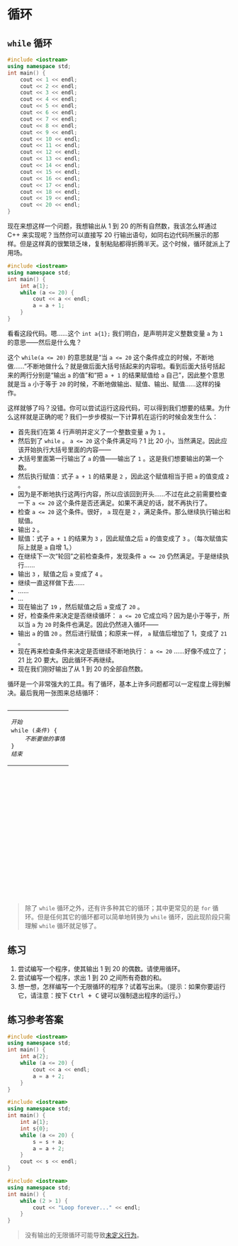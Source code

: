 # 循环

## `while` 循环

```cpp codemo
#include <iostream>
using namespace std;
int main() {
    cout << 1 << endl;
    cout << 2 << endl;
    cout << 3 << endl;
    cout << 4 << endl;
    cout << 5 << endl;
    cout << 6 << endl;
    cout << 7 << endl;
    cout << 8 << endl;
    cout << 9 << endl;
    cout << 10 << endl;
    cout << 11 << endl;
    cout << 12 << endl;
    cout << 13 << endl;
    cout << 14 << endl;
    cout << 15 << endl;
    cout << 16 << endl;
    cout << 17 << endl;
    cout << 18 << endl;
    cout << 19 << endl;
    cout << 20 << endl;
}
```
现在来想这样一个问题，我想输出从 1 到 20 的所有自然数，我该怎么样通过 C++ 来实现呢？当然你可以直接写 20 行输出语句，如同右边代码所展示的那样。但是这样真的很繁琐乏味，复制粘贴都得折腾半天。这个时候，循环就派上了用场。

```cpp codemo
#include <iostream>
using namespace std;
int main() {
    int a{1};
    while (a <= 20) {
        cout << a << endl;
        a = a + 1;
    }
}
```

看看这段代码。嗯……这个 `int a{1};` 我们明白，是声明并定义整数变量 `a` 为 `1` 的意思——然后是什么鬼？

这个 `while(a <= 20)` 的意思就是“当 `a <= 20` 这个条件成立的时候，不断地做……”不断地做什么？就是做后面大括号括起来的内容啦。看到后面大括号括起来的两行分别是“输出 `a` 的值”和“把 `a + 1` 的结果赋值给 `a` 自己”，因此整个意思就是当 `a` 小于等于 `20` 的时候，不断地做输出、赋值、输出、赋值……这样的操作。

这样就够了吗？没错。你可以尝试运行这段代码，可以得到我们想要的结果。为什么这样就是正确的呢？我们一步步模拟一下计算机在运行的时候会发生什么：

- 首先我们在第 4 行声明并定义了一个整数变量 `a` 为 `1` 。
- 然后到了 `while` 。 `a <= 20` 这个条件满足吗？1 比 20 小，当然满足。因此应该开始执行大括号里面的内容——
- 大括号里面第一行输出了 `a` 的值——输出了 `1` 。这是我们想要输出的第一个数。
- 然后执行赋值：式子 `a + 1` 的结果是 `2` ，因此这个赋值相当于把 `a` 的值变成 `2` 。
- 因为是不断地执行这两行内容，所以应该回到开头……不过在此之前需要检查一下 `a <= 20` 这个条件是否还满足。如果不满足的话，就不再执行了。
- 检查 `a <= 20` 这个条件。很好， `a` 现在是 `2` ，满足条件。那么继续执行输出和赋值。
- 输出 `2` 。
- 赋值：式子 `a + 1` 的结果为 `3` ，因此赋值之后 `a` 的值变成了 `3` 。（每次赋值实际上就是 `a` 自增 1。）
- 在继续下一次“轮回”之前检查条件，发现条件 `a <= 20` 仍然满足。于是继续执行……
- 输出 `3` ，赋值之后 `a` 变成了 `4` 。
- 继续一直这样做下去……
- ……
- …
- 现在输出了 `19` ，然后赋值之后 `a` 变成了 `20` 。
- 好，检查条件来决定是否继续循环： `a <= 20` 它成立吗？因为是小于等于，所以当 `a` 为 `20` 时条件也满足。因此仍然进入循环——
- 输出 `a` 的值 `20` 。然后进行赋值；和原来一样， `a` 赋值后增加了 1，变成了 `21` 。
- 现在再来检查条件来决定是否继续不断地执行： `a <= 20` ……好像不成立了；21 比 20 要大。因此循环不再继续。
- 现在我们刚好输出了从 1 到 20 的全部自然数。

<!-- TODO -->
<!-- <style>
@import url(ch03/fig.css)
</style>
<details>
<summary>显示动画</summary>
<div class="fig" style="height: 650px; overflow: hidden">
<iframe width="800" height="500" frameborder="0" src="http://pythontutor.com/iframe-embed.html#code=%23include%20%3Ciostream%3E%0Ausing%20namespace%20std%3B%0Aint%20main%28%29%20%7B%0A%20%20%20%20int%20a%7B1%7D%3B%0A%20%20%20%20while%20%28a%20%3C%3D%2020%29%20%7B%0A%20%20%20%20%20%20%20%20cout%20%3C%3C%20a%20%3C%3C%20endl%3B%0A%20%20%20%20%20%20%20%20a%20%3D%20a%20%2B%201%3B%0A%20%20%20%20%7D%0A%7D%0A&codeDivHeight=400&codeDivWidth=350&cumulative=false&curInstr=2&heapPrimitives=nevernest&origin=opt-frontend.js&py=cpp&rawInputLstJSON=%5B%5D&textReferences=false"> </iframe>
</div>
</details> -->

循环是一个非常强大的工具。有了循环，基本上许多问题都可以一定程度上得到解决。最后我用一张图来总结循环：

<table style="float: left"><tr><td>
    <pre><em>开始</em>
while (<em>条件</em>) {
    <em>不断要做的事情</em>
}
<em>结束</em></pre>
</td></tr></table>

```flow
st=>start: 开始
e=>end: 结束
bd=>operation: 不断要做的事情
cond=>condition: 条件成立？

st->cond
cond(yes)->bd
bd(left)->cond
cond(no)->e
```

> 除了 `while` 循环之外，还有许多种其它的循环；其中更常见的是 `for` 循环。但是任何其它的循环都可以简单地转换为 `while` 循环，因此现阶段只需理解 `while` 循环就足够了。

## 练习

1. 尝试编写一个程序，使其输出 1 到 20 的偶数。请使用循环。
2. 尝试编写一个程序，求出 1 到 20 之间所有奇数的和。
3. 想一想，怎样编写一个无限循环的程序？试着写出来。（提示：如果你要运行它，请注意：按下 <kbd>Ctrl + C</kbd> 键可以强制退出程序的运行。）

## 练习参考答案

```cpp codemo(show)
#include <iostream>
using namespace std;
int main() {
    int a{2};
    while (a <= 20) {
        cout << a << endl;
        a = a + 2;
    }
}
```
```cpp codemo(show)
#include <iostream>
using namespace std;
int main() {
    int a{1};
    int s{0};
    while (a <= 20) {
        s = s + a;
        a = a + 2;
    }
    cout << s << endl;
}
```
```cpp codemo(show)
#include <iostream>
using namespace std;
int main() {
    while (2 > 1) {
        cout << "Loop forever..." << endl;
    }
}
```

> 没有输出的无限循环可能导致[未定义行为](/ch02/part2/incdec_operator.md#未定义行为)。
